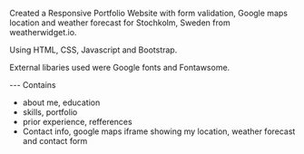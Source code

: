 Created a Responsive Portfolio Website with form validation, Google maps location and weather forecast for Stochkolm, Sweden from weatherwidget.io.

Using HTML, CSS, Javascript and Bootstrap.

External libaries used were Google fonts and Fontawsome.

--- Contains

- about me, education
- skills, portfolio
- prior experience, refferences
- Contact info, google maps iframe showing my location, weather forecast and contact form
